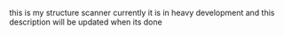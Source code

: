 this is my structure scanner currently it is in heavy development and this description will be updated when its done
